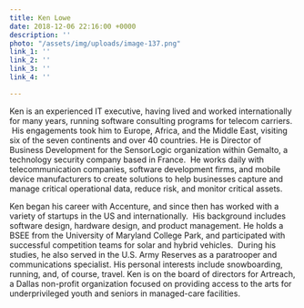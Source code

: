 ```yaml
---
title: Ken Lowe
date: 2018-12-06 22:16:00 +0000
description: ''
photo: "/assets/img/uploads/image-137.png"
link_1: ''
link_2: ''
link_3: ''
link_4: ''

---
```

Ken is an experienced IT executive, having lived and worked internationally for many years, running software consulting programs for telecom carriers.  His engagements took him to Europe, Africa, and the Middle East, visiting six of the seven continents and over 40 countries.  He is Director of Business Development for the SensorLogic organization within Gemalto, a technology security company based in France.  He works daily with telecommunication companies, software development firms, and mobile device manufacturers to create solutions to help businesses capture and manage critical operational data, reduce risk, and monitor critical assets.

 

Ken began his career with Accenture, and since then has worked with a variety of startups in the US and internationally.  His background includes software design, hardware design, and product management.  He holds a BSEE from the University of Maryland College Park, and participated with successful competition teams for solar and hybrid vehicles.  During his studies, he also served in the U.S. Army Reserves as a paratrooper and communications specialist. His personal interests include snowboarding, running, and, of course, travel. Ken is on the board of directors for Artreach, a Dallas non-profit organization focused on providing access to the arts for underprivileged youth and seniors in managed-care facilities.